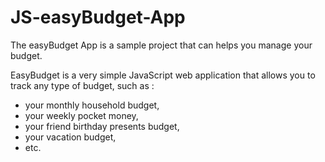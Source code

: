 # JS-easyBudget-App
The easyBudget App is a sample project that can helps you manage your budget.

EasyBudget is a very simple JavaScript web application that allows you to track any type of budget, such as :

- your monthly household budget,
- your weekly pocket money,
- your friend birthday presents budget,
- your vacation budget,
- etc.